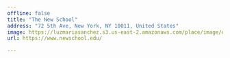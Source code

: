 ```yaml
---
offline: false
title: "The New School"
address: "72 5th Ave, New York, NY 10011, United States"
image: https://luzmariasanchez.s3.us-east-2.amazonaws.com/place/image/original/images (1).jpeg
url: https://www.newschool.edu/

---
```

